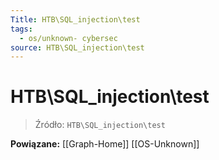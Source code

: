 ```yaml
---
Title: HTB\SQL_injection\test
tags:
  - os/unknown- cybersec
source: HTB\SQL_injection\test
---
```


# HTB\SQL_injection\test

> Źródło: `HTB\SQL_injection\test`

**Powiązane:** [[Graph-Home]] [[OS-Unknown]]
